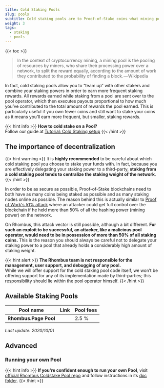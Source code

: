 ```yaml
---
title: Cold Staking Pools
slug: pools
subtitle: Cold staking pools are to Proof-of-Stake coins what mining pools are to Proof of Work coins (like Bitcoin)
weight: 3
tags:
  - staking
  - pools
---
```


{{< toc >}}

> In the context of cryptocurrency mining, a mining pool is the pooling of resources by miners, who share their processing power over a network, to split the reward equally, according to the amount of work they contributed to the probability of finding a block. — Wikipedia

In fact, cold staking pools allow you to “team up” with other stakers and combine your staking powers in order to earn more frequent staking rewards. All rewards earned while staking from a pool are sent over to the pool operator, which then executes payouts proportional to how much you’ve contributed to the total amount of rewards the pool earned. This is particularly useful if you own fewer coins and still want to stake your coins as it means you’ll earn more frequent, but smaller, staking rewards.

{{< hint info >}}
**How to cold stake on a Pool?**\
Follow our guide at [Tutorial: Cold Staking setup](/wiki/tutorial/staking/cold-staking)
{{< /hint >}}

## The importance of decentralization

{{< hint warning >}}
It is **highly recommended** to be careful about which cold staking pool you choose to stake your funds with. In fact, because you are effectively delegating your staking power to a third-party, **staking from a cold staking pool tends to centralize the staking weight of the network**. 
{{< /hint >}}

In order to be as secure as possible, Proof-of-Stake blockchains need to both have as many coins being staked as possible and as many staking nodes online as possible. The reason behind this is actually similar to [Proof of Work's 51% attack](https://www.investopedia.com/terms/1/51-attack.asp) where an attacker could get full control over the blockchain if he held more than 50% of all the hashing power (mining power) on the network.

On Rhombus, this attack vector is still possible, although a bit different. **For such an exploit to be successful, an attacker, like a malicious pool operator, would need to be in possession of more than 50% of all staking coins.** This is the reason you should always be careful not to delegate your staking power to a pool that already holds a considerably high amount of staking weight.

{{< hint alert >}}
**The Rhombus team is not responsible for the management, user support, and debugging of any pool.**\
While we will offer support for the cold staking pool code itself, we won’t be offering support for any of its implementation made by third-parties; this responsibility should lie within the pool operator himself.
{{< /hint >}}

## Available Staking Pools

| Pool name             | Link                          | Pool fees |
| --------------------- | ----------------------------- | --------- |
| **Rhombus.Page Pool** |                               | 2.5 %     |


_Last update: 2020/10/01_

## Advanced

### Running your own Pool

{{< hint info >}}
**If you're confident enough to run your own Pool**, visit [official Rhombus Coldstake Pool repo](https://github.com/rhombus-project/coldstakepool) and follow instructions in its [doc folder](https://github.com/rhombus-project/coldstakepool/tree/master/doc).
{{< /hint >}}
